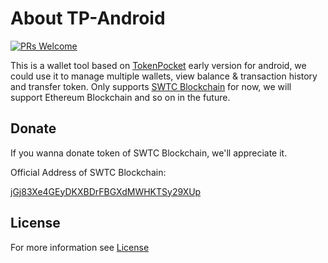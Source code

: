 # About TP-Android

[![PRs Welcome](https://img.shields.io/badge/PRs-welcome-brightgreen.svg?style=flat-square)](http://makeapullrequest.com)

This is a wallet tool based on [TokenPocket](https://www.mytokenpocket.vip) early version for android, we could use it to manage multiple wallets, view balance & transaction history and transfer token. Only supports [SWTC Blockchain](http://state.jingtum.com/#!/) for now, we will support Ethereum Blockchain and so on in the future.

## Donate

If you wanna donate token of SWTC Blockchain, we'll appreciate it.

Official Address of SWTC Blockchain:

[jGj83Xe4GEyDKXBDrFBGXdMWHKTSy29XUp](http://state.jingtum.com/#!/wallet/jGj83Xe4GEyDKXBDrFBGXdMWHKTSy29XUp)

## License

For more information see [License](https://github.com/TP-Lab/tp-android/blob/master/LICENSE)